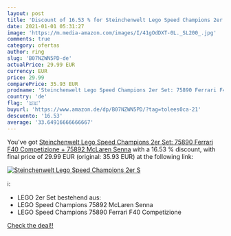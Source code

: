 ```yaml
---
layout: post
title: 'Discount of 16.53 % for Steinchenwelt Lego Speed Champions 2er S'
date: 2021-01-01 05:31:27
image: 'https://m.media-amazon.com/images/I/41gOdDXT-0L._SL200_.jpg'
comments: true
category: ofertas
author: ring
slug: 'B07NZWN5PD-de'
actualPrice: 29.99 EUR
currency: EUR
price: 29.99
comparePrice: 35.93 EUR
prodname: 'Steinchenwelt Lego Speed Champions 2er Set: 75890 Ferrari F40 Competizione + 75892 McLaren Senna'
country: 'de'
flag: '🇩🇪'
buyurl: 'https://www.amazon.de/dp/B07NZWN5PD/?tag=tolees0ca-21'
descuento: '16.53'
average: '33.64916666666667'
---
```


You've got [Steinchenwelt Lego Speed Champions 2er Set: 75890 Ferrari F40 Competizione + 75892 McLaren Senna](https://www.amazon.de/dp/B07NZWN5PD/?tag=tolees0ca-21) with a  16.53 % discount, with final price of 29.99 EUR (original: 35.93 EUR) at the following link:

[![Steinchenwelt Lego Speed Champions 2er S](https://m.media-amazon.com/images/I/41gOdDXT-0L._SL200_.jpg)](https://www.amazon.de/dp/B07NZWN5PD/?tag=tolees0ca-21)

ℹ️:

- LEGO 2er Set bestehend aus:
- LEGO Speed Champions 75892 McLaren Senna
- LEGO Speed Champions 75890 Ferrari F40 Competizione

[Check the deal!!](https://www.amazon.de/dp/B07NZWN5PD/?tag=tolees0ca-21)
